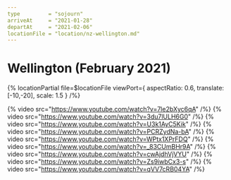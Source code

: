 ```yaml
---
type         = "sojourn"
arriveAt     = "2021-01-28"
departAt     = "2021-02-06"
locationFile = "location/nz-wellington.md"
---
```


# Wellington (February 2021)

{% locationPartial file=$locationFile viewPort={ aspectRatio: 0.6, translate: [-10,-20], scale: 1.5 } /%}

{% video src="https://www.youtube.com/watch?v=7le2bXyc6qA" /%}
{% video src="https://www.youtube.com/watch?v=3du7lULH6G0" /%}
{% video src="https://www.youtube.com/watch?v=U3k1AyC5Kik" /%}
{% video src="https://www.youtube.com/watch?v=PCRZydNa-bA" /%}
{% video src="https://www.youtube.com/watch?v=WPtx1XPrFDQ" /%}
{% video src="https://www.youtube.com/watch?v=_83CUmBHr9A" /%}
{% video src="https://www.youtube.com/watch?v=cwAjdhVjVYU" /%}
{% video src="https://www.youtube.com/watch?v=Zs9iwbCx3-s" /%}
{% video src="https://www.youtube.com/watch?v=qVV7cRB04YA" /%}
